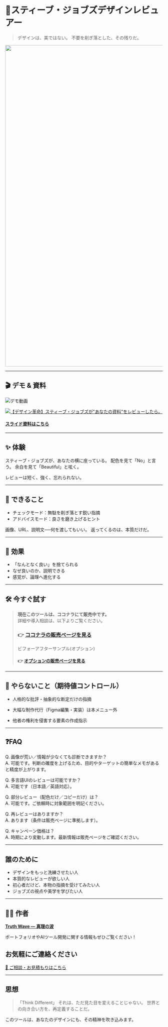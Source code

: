 # 🎨スティーブ・ジョブズデザインレビュアー

> デザインは、美ではない。
> 不要を削ぎ落とした、その残りだ。

<p align="center">
<img width="1536" height="1024" alt="ジョブズ" src="https://github.com/user-attachments/assets/1aa51795-b2d4-48d6-86c4-30ac294ac8ec" />
</p>

---

## 🎬 デモ & 資料

![デモ動画](https://github.com/TomoProgrammingDayori/Steve-Jobs-Design-Reviewer-GPT/blob/main/%E8%B3%87%E6%96%99/%E3%83%87%E3%83%A2%E5%8B%95%E7%94%BB.gif)

[![【デザイン革命】スティーブ・ジョブズが"あなたの資料"をレビューしたら。](https://github.com/user-attachments/assets/d5453d09-be43-42e7-bc99-6e9f7321d524)](https://youtu.be/FTp66nONqFw)

#### [スライド資料はこちら](https://github.com/truthwave/Steve-Jobs-Design-Reviewer-GPT/blob/main/%E8%B3%87%E6%96%99/%E3%82%B9%E3%83%86%E3%82%A3%E3%83%BC%E3%83%96%E3%83%BB%E3%82%B8%E3%83%A7%E3%83%96%E3%82%BA%E3%83%87%E3%82%B6%E3%82%A4%E3%83%B3%E3%83%AC%E3%83%93%E3%83%A5%E3%82%A2%E3%83%BC%20%E3%82%B9%E3%83%A9%E3%82%A4%E3%83%89.pdf)

---

## ✨ 体験

スティーブ・ジョブズが、あなたの横に座っている。
配色を見て「No」と言う。
余白を見て「Beautiful」と呟く。

レビューは短く、強く、忘れられない。

---

## 🚀 できること

- チェックモード：無駄を削ぎ落とす鋭い指摘
- アドバイスモード：良さを磨き上げるヒント

画像、URL、説明文──何を渡してもいい。
返ってくるのは、本質だけだ。

---

## 🎯 効果

- 「なんとなく良い」を捨てられる
- なぜ良いのか、説明できる
- 感覚が、論理へ進化する

---

## 🛠 今すぐ試す
> **現在このツールは、ココナラにて販売中です。**  
> 詳細や導入相談は、以下よりご覧ください。
> 
> ### 👉 [ココナラの販売ページを見る](https://coconala.com/contents_market/pictures/cmf1sifo004wd9e0gevy6oma5)
>
> ビフォーアフターサンプル(オプション)<br>
> #### 👉 [オプションの販売ページを見る](https://coconala.com/services/3846680)

---

## 🚫 やらないこと（期待値コントロール）

- 人格的な批評・抽象的な断定だけの指摘

- 大幅な制作代行（Figma編集・実装）は本メニュー外

- 他者の権利を侵害する要素の作成指示


---

## ❓FAQ

Q. 画像が荒い／情報が少なくても診断できますか？<br>
A. 可能です。判断の確度を上げるため、目的やターゲットの簡単なメモがあると精度が上がります。

Q. 多言語UIのレビューは可能ですか？<br>
A. 可能です（日本語／英語対応）。

Q. 部分レビュー（配色だけ／コピーだけ）は？<br>
A. 可能です。ご依頼時に対象範囲を明記ください。

Q. 再レビューはありますか？<br>
A. あります（条件は販売ページに準拠します）。

Q. キャンペーン価格は？<br>
A. 時期により変動します。最新情報は販売ページをご確認ください。

---

## 誰のために

* デザインをもっと洗練させたい人
* 本質的なレビューが欲しい人
* 初心者だけど、本物の指摘を受けてみたい人
* ジョブズの視点や美学を学びたい人

---

## 🧑‍💻 作者

**[Truth Wave ― 真理の波](https://github.com/truthwave)**  

ポートフォリオやAIツール開発に関する情報もぜひご覧ください！


## お気軽にご連絡ください
[📩 ご相談・お見積もりはこちら](mailto:realmadrid71214591@gmail.com)

---

## 思想

> 「Think Different」
> それは、ただ見た目を変えることじゃない。
> 世界との向き合い方を、再定義することだ。

このツールは、あなたのデザインにも、その精神を吹き込みます。
